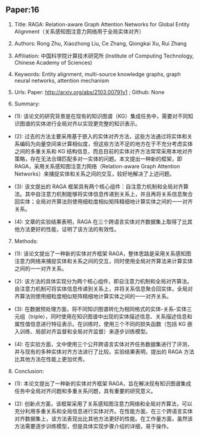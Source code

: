 ## Paper:16




1. Title: RAGA: Relation-aware Graph Attention Networks for Global Entity Alignment（关系感知图注意力网络用于全局实体对齐）


2. Authors: Rong Zhu, Xiaozhong Liu, Ce Zhang, Qiongkai Xu, Rui Zhang


3. Affiliation: 中国科学院计算技术研究所 (Institute of Computing Technology, Chinese Academy of Sciences)


4. Keywords: Entity alignment, multi-source knowledge graphs, graph neural networks, attention mechanism


5. Urls: Paper: http://arxiv.org/abs/2103.00791v1 ; Github: None


6. Summary:

- (1): 该论文的研究背景是在现有的知识图谱（KG）集成任务中，需要对不同知识图谱的实体进行全局对齐以实现更完整的知识表示。

- (2): 过去的方法主要采用基于嵌入的实体对齐方法，这些方法通过将实体和关系编码为向量空间来计算相似度，但这些方法不足的地方在于不充分考虑实体之间的多重关系和 KG 结构信息，而且目前的实体对齐方法常常采用本地对齐策略，存在无法合理匹配多对一实体的问题。本文提出一种新的框架，即 RAGA，采用关系感知图注意力网络（Relation-aware Graph Attention Networks）来捕捉实体和关系之间的交互，较好地解决了上述问题。

- (3): 该文提出的 RAGA 框架具有两个核心组件：自注意力机制和全局对齐算法。其中自注意力机制能够将实体信息传递到关系上，并且再将关系信息聚合回实体；全局对齐算法则使用细粒度相似矩阵精细地计算实体之间的一一对齐关系。

- (4): 文章的实验结果表明，RAGA 在三个跨语言实体对齐数据集上取得了比其他方法更好的性能，证明了该方法的有效性。
7. Methods:

- (1): 该论文提出了一种新的实体对齐框架 RAGA，整体思路是采用关系感知图注意力网络来捕捉实体和关系之间的交互，同时使用全局对齐算法来计算实体之间的一一对齐关系。

- (2): 该方法的具体实现分为两个核心组件，即自注意力机制和全局对齐算法。自注意力机制可将实体信息传递到关系上，并将关系信息聚合回实体，全局对齐算法则使用细粒度相似矩阵精细地计算实体之间的一一对齐关系。

- (3): 在数据预处理方面，将不同知识图谱转化为相同格式的实体-关系-实体三元组（triple），同时使用在知识图谱中出现的实体描述信息、关系描述信息和属性值信息进行特征表示。在训练时，使用三个不同的损失函数（包括 KG 嵌入训练、局部对齐监督和全局对齐监督）来逐步训练模型。

- (4): 在实验方面，文中使用三个公开跨语言实体对齐任务数据集进行了评测，并与现有的多种实体对齐方法进行了比较。实验结果表明，提出的 RAGA 方法比其他方法在性能上更加优秀。





8. Conclusion: 

- (1): 本论文提出了一种新的实体对齐框架 RAGA，旨在解决现有知识图谱集成任务中全局对齐问题和多重关系问题，具有重要的研究意义。
  
- (2): 创新点方面，该框架采用了关系感知图注意力网络和全局对齐算法，可以充分利用多重关系和全局信息进行实体对齐。在性能方面，在三个跨语言实体对齐数据集上，该方法表现出比其他方法更好的性能。在工作量方面，虽然该方法需要逐步训练模型，但是具体实现步骤介绍的详细，易于操作。






